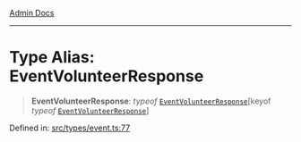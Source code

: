 [Admin Docs](/)

***

# Type Alias: EventVolunteerResponse

> **EventVolunteerResponse**: *typeof* [`EventVolunteerResponse`](../variables/EventVolunteerResponse.md)\[keyof *typeof* [`EventVolunteerResponse`](../variables/EventVolunteerResponse.md)\]

Defined in: [src/types/event.ts:77](https://github.com/PalisadoesFoundation/talawa-admin/blob/main/src/types/event.ts#L77)
